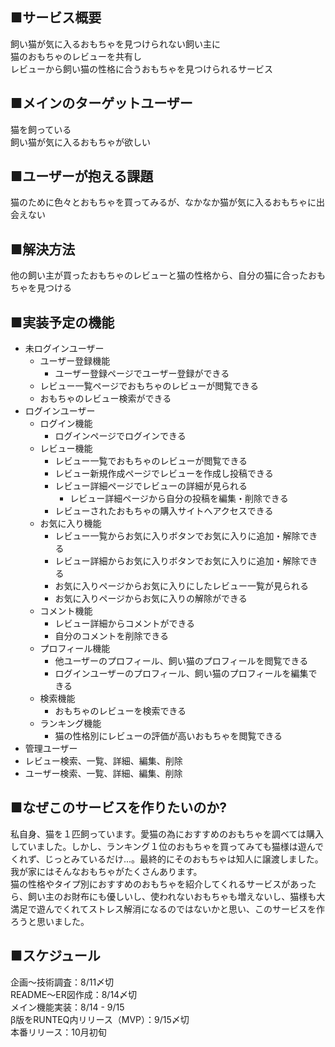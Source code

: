 ## ■サービス概要
飼い猫が気に入るおもちゃを見つけられない飼い主に  
猫のおもちゃのレビューを共有し  
レビューから飼い猫の性格に合うおもちゃを見つけられるサービス  

## ■メインのターゲットユーザー
猫を飼っている  
飼い猫が気に入るおもちゃが欲しい  

## ■ユーザーが抱える課題
猫のために色々とおもちゃを買ってみるが、なかなか猫が気に入るおもちゃに出会えない  

## ■解決方法
他の飼い主が買ったおもちゃのレビューと猫の性格から、自分の猫に合ったおもちゃを見つける  

## ■実装予定の機能
* 未ログインユーザー  
  * ユーザー登録機能  
    * ユーザー登録ページでユーザー登録ができる
  * レビュー一覧ページでおもちゃのレビューが閲覧できる
  * おもちゃのレビュー検索ができる
* ログインユーザー  
  * ログイン機能  
    * ログインページでログインできる  
  * レビュー機能  
    * レビュー一覧でおもちゃのレビューが閲覧できる  
    * レビュー新規作成ページでレビューを作成し投稿できる
    * レビュー詳細ページでレビューの詳細が見られる  
      * レビュー詳細ページから自分の投稿を編集・削除できる
    * レビューされたおもちゃの購入サイトへアクセスできる
  * お気に入り機能
    * レビュー一覧からお気に入りボタンでお気に入りに追加・解除できる  
    * レビュー詳細からお気に入りボタンでお気に入りに追加・解除できる
    * お気に入りページからお気に入りにしたレビュー一覧が見られる
    * お気に入りページからお気に入りの解除ができる
  * コメント機能  
    * レビュー詳細からコメントができる
    * 自分のコメントを削除できる
  * プロフィール機能  
    * 他ユーザーのプロフィール、飼い猫のプロフィールを閲覧できる
    * ログインユーザーのプロフィール、飼い猫のプロフィールを編集できる
  * 検索機能  
    * おもちゃのレビューを検索できる  
  * ランキング機能
    * 猫の性格別にレビューの評価が高いおもちゃを閲覧できる
*  管理ユーザー
  *  レビュー検索、一覧、詳細、編集、削除
  *  ユーザー検索、一覧、詳細、編集、削除  

## ■なぜこのサービスを作りたいのか?  
私自身、猫を１匹飼っています。愛猫の為におすすめのおもちゃを調べては購入していました。しかし、ランキング１位のおもちゃを買ってみても猫様は遊んでくれず、じっとみているだけ...。最終的にそのおもちゃは知人に譲渡しました。  
我が家にはそんなおもちゃがたくさんあります。  
猫の性格やタイプ別におすすめのおもちゃを紹介してくれるサービスがあったら、飼い主のお財布にも優しいし、使われないおもちゃも増えないし、猫様も大満足で遊んでくれてストレス解消になるのではないかと思い、このサービスを作ろうと思いました。

## ■スケジュール
企画〜技術調査：8/11〆切  
README〜ER図作成：8/14〆切  
メイン機能実装：8/14 - 9/15  
β版をRUNTEQ内リリース（MVP）：9/15〆切  
本番リリース：10月初旬